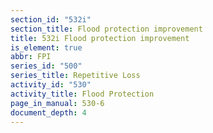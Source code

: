 ```yaml
---
section_id: "532i"
section_title: Flood protection improvement
title: 532i Flood protection improvement
is_element: true
abbr: FPI
series_id: "500"
series_title: Repetitive Loss
activity_id: "530"
activity_title: Flood Protection
page_in_manual: 530-6
document_depth: 4
---
```

